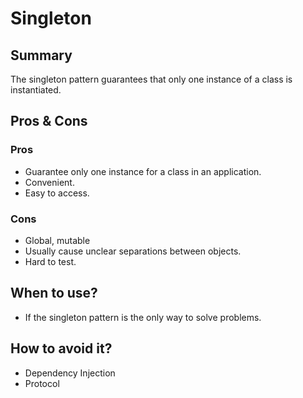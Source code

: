 # Singleton

## Summary

The singleton pattern guarantees that only one instance of a class is instantiated.

## Pros & Cons

### Pros

- Guarantee only one instance for a class in an application.
- Convenient.
- Easy to access.

### Cons

- Global, mutable
- Usually cause unclear separations between objects.
- Hard to test.

## When to use?

- If the singleton pattern is the only way to solve problems.

## How to avoid it?

- Dependency Injection
- Protocol